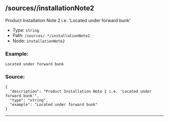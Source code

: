 ## /sources/<RegExp>/installationNote2

Product Installation Note 2 i.e. 'Located under forward bunk'

* Type: `string`
* Path: `/sources/.*/installationNote2`
* Node: `installationNote2`

### Example:
```
Located under forward bunk
```

### Source:
```
{
  "description": "Product Installation Note 2 i.e. 'Located under forward bunk'",
  "type": "string",
  "example": "Located under forward bunk"
}
```

---
